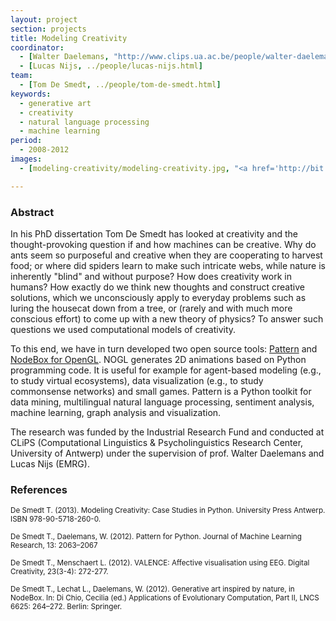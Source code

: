 ```yaml
---
layout: project
section: projects
title: Modeling Creativity
coordinator:
  - [Walter Daelemans, "http://www.clips.ua.ac.be/people/walter-daelemans"]
  - [Lucas Nijs, ../people/lucas-nijs.html]
team:
  - [Tom De Smedt, ../people/tom-de-smedt.html]
keywords:
  - generative art
  - creativity
  - natural language processing
  - machine learning
period:
  - 2008-2012
images:
  - [modeling-creativity/modeling-creativity.jpg, "<a href='http://bit.ly/modeling-creativity'>Download the PDF</a>"]

---
```


<h3>Abstract</h3>
In his PhD dissertation Tom De Smedt has looked at creativity and the thought-provoking question if and how machines can be creative. Why do ants seem so purposeful and creative when they are cooperating to harvest food; or where did spiders learn to make such intricate webs, while nature is inherently "blind" and without purpose? How does creativity work in humans? How exactly do we think new thoughts and construct creative solutions, which we unconsciously apply to everyday problems such as luring the housecat down from a tree, or (rarely and with much more conscious effort) to come up with a new theory of physics? To answer such questions we used computational models of creativity. 

To this end, we have in turn developed two open source tools: <a href="http://www.clips.ua.ac.be/pattern">Pattern</a> and <a href="../software/nodebox-opengl.html">NodeBox for OpenGL</a>. NOGL generates 2D animations based on Python programming code. It is useful for example for agent-based modeling (e.g., to study virtual ecosystems), data visualization (e.g., to study commonsense networks) and small games. Pattern is a Python toolkit for data mining, multilingual natural language processing, sentiment analysis, machine learning, graph analysis and visualization.

The research was funded by the Industrial Research Fund and conducted at CLiPS (Computational Linguistics & Psycholinguistics Research Center, University of Antwerp) under the supervision of prof. Walter Daelemans and Lucas Nijs (EMRG).

<h3>References</h3>
<p class="cite"><small>De Smedt T. (2013). Modeling Creativity: Case Studies in Python. University Press Antwerp. ISBN 978-90-5718-260-0.</small></p>
<p class="cite"><small>De Smedt T., Daelemans, W. (2012). Pattern for Python. Journal of Machine Learning Research, 13: 2063–2067</small></p>
<p class="cite"><small>De Smedt T., Menschaert L. (2012). VALENCE: Affective visualisation using EEG. Digital Creativity, 23(3-4): 272-277.</small></p>
<p class="cite"><small>De Smedt T., Lechat L., Daelemans, W. (2012). Generative art inspired by nature, in NodeBox. In: Di Chio, Cecilia (ed.) Applications of Evolutionary Computation, Part II, LNCS 6625: 264–272. Berlin: Springer.</small></p>
